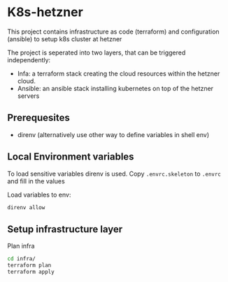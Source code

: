 # K8s-hetzner

This project contains infrastructure as code (terraform) and configuration (ansible)
to setup k8s cluster at hetzner

The project is seperated into two layers, that can be triggered independently:
- Infa: a terraform stack creating the cloud resources within the hetzner
        cloud.
- Ansible: an ansible stack installing kubernetes on top of the hetzner servers

## Prerequesites

- direnv (alternatively use other way to define variables in shell env)

## Local Environment variables

To load sensitive variables direnv is used. Copy `.envrc.skeleton` to `.envrc` and
fill in the values

Load variables to env:
```bash
direnv allow
```

## Setup infrastructure layer

Plan infra

```bash
cd infra/
terraform plan
terraform apply
```